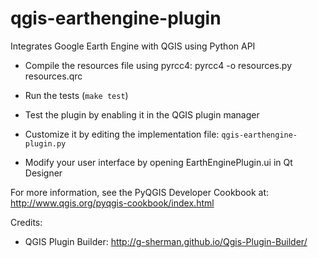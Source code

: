 # qgis-earthengine-plugin
Integrates Google Earth Engine with QGIS using Python API

* Compile the resources file using pyrcc4: pyrcc4 -o resources.py resources.qrc

* Run the tests (``make test``)

* Test the plugin by enabling it in the QGIS plugin manager

* Customize it by editing the implementation file: ``qgis-earthengine-plugin.py``

* Modify your user interface by opening EarthEnginePlugin.ui in Qt Designer

For more information, see the PyQGIS Developer Cookbook at: http://www.qgis.org/pyqgis-cookbook/index.html

Credits:

* QGIS Plugin Builder: http://g-sherman.github.io/Qgis-Plugin-Builder/